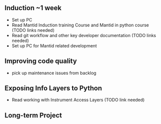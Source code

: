 ## Induction ~1 week

* Set up PC
* Read Mantid Induction training Course and Mantid in python course (TODO links needed)
* Read git workflow and other key developer documentation (TODO links needed)
* Set up PC for Mantid related development

## Improving code quality
* pick up maintenance issues from backlog

## Exposing Info Layers to Python
* Read working with Instrument Access Layers (TODO link needed)

## Long-term Project
